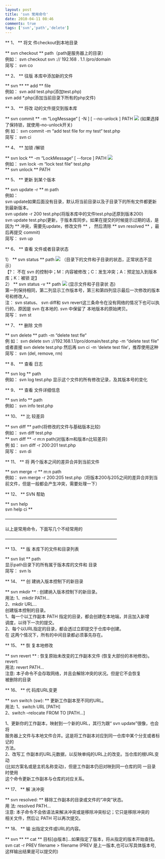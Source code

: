 ```yaml
---
layout: post
title: 'svn 常用命令'
date: 2010-04-11 08:46
comments: true
tags: ['svn','path','delete']
---
```


** 1、 ** 将文 件checkout到本地目录 

** svn  checkout ** path（path是服务器上的目录）   
例如：  svn  checkout  svn  ://  192.168  .  1.1  /pro/domain  
简写：  svn  co

** 2、 ** 往版 本库中添加新的文件 

** svn  ** ** add ** file   
例如：  svn  add test.php(添加test.php)  
svn  add *.php(添加当前目录下所有的php文件)

** 3、 ** 将改 动的文件提交到版本库 

** svn  commit ** -m “LogMessage“  [  -N  ]  [  \--no-unlock  ]  PATH ![](http://www.blogjava.net/Images/dot.gif) (如果选择了保持锁，就使用–no-unlock开关)   
例 如：  svn  commit -m “add test file for my test“ test.php  
简写：  svn  ci

** 4、 ** 加锁 /解锁 

** svn  lock ** -m “LockMessage“  [  \--force  ]  PATH ![](http://www.blogjava.net/Images/dot.gif)   
例如：  svn  lock -m “lock test file“ test.php  
** svn  unlock ** PATH 

** 5、 ** 更新 到某个版本 

** svn  update -r ** m path   
例如：  
svn  update如果后面没有目录，默认将当前目录以及子目录下的所有文件都更新到最新版本。  
svn  update -r 200 test.php(将版本库中的文件test.php还原到版本200)  
svn  update test.php(更新，于版本库同步。如果在提交的时候提示过期的话，是因为 ** 冲突，需要先update，修改文件 ** ，
然后清除 ** svn  resolved ** ，最后再提交 commit)  
简写：  svn  up

** 6、 ** 查看 文件或者目录状态 

1） ** svn  status ** path ![](http://www.blogjava.net/Images/dot.gif)
（目录下的文件和子目录的状态，正常状态不显示）  
【?： 不在  svn  的控制中；M：内容被修改；C：发生冲突；A：预定加入到版本库；K：被锁 定】  
2） ** svn  status -v ** path ![](http://www.blogjava.net/Images/dot.gif)
(显示文件和子目录状 态)  
第一列保持相同，第二列显示工作版本号，第三和第四列显示最后一次修改的版本号和修改人。  
注：  svn  status、  svn  diff和  svn  revert这三条命令在没有网络的情况下也可以执行的，原因是  svn  在本地的.
svn  中保留了 本地版本的原始拷贝。  
简写：  svn  st

** 7、 ** 删除 文件 

** svn  delete ** path -m “delete test fle“   
例 如：  svn  delete  svn  ://192.168.1.1/pro/domain/test.php -m “delete test
file”  
或者直接  svn  delete test.php 然后再  svn  ci -m ‘delete test file‘，推荐使用这种  
简写：  svn  (del, remove, rm)

** 8、 ** 查看 日志 

** svn  log ** path   
例如：  svn  log test.php 显示这个文件的所有修改记录，及其版本号的变化

** 9、 ** 查看 文件详细信息 

** svn  info ** path   
例如：  svn  info test.php

** 10、 ** 比 较差异 

** svn  diff ** path(将修改的文件与基础版本比较)   
例如：  svn  diff test.php  
** svn  diff ** -r m:n path(对版本m和版本n比较差异)   
例 如：  svn  diff -r 200:201 test.php  
简写：  svn  di

** 11、 ** 将 两个版本之间的差异合并到当前文件 

** svn  merge -r ** m:n path   
例如：  svn  merge -r 200:205 test.php（将版本200与205之间的差异合并到当前文件，但是一般都会产生冲突，需要处理一下）

** 12、 ** SVN  帮助 

** svn  help   
svn  help ci **

——————————————————————————

以上是常用命令，下面写几个不经常用的

——————————————————————————

** 13、 ** 版 本库下的文件和目录列表 

** svn  list ** path   
显示path目录下的所有属于版本库的文件和 目录  
简写：  svn  ls

** 14、 ** 创 建纳入版本控制下的新目录 

** svn  mkdir ** : 创建纳入版本控制下的新目录。   
用法: 1、mkdir PATH…  
2、mkdir URL…  
创建版本控制的目录。  
1、每一个以工作副本 PATH 指定的目录，都会创建在本地端，并且加入新增  
调度，以待下一次的提交。  
2、每个以URL指定的目录，都会透过立即提交于仓库中创建。  
在 这两个情况下，所有的中间目录都必须事先存在。

** 15、 ** 恢 复本地修改 

** svn  revert ** : 恢复原始未改变的工作副本文件 (恢复大部份的本地修改)。revert:   
用法: revert PATH…  
注意: 本子命令不会存取网络，并且会解除冲突的状况。但是它不会恢复  
被删除的目录

** 16、 ** 代 码库URL变更 

** svn  switch (sw): ** 更新工作副本至不同的URL。   
用法: 1、switch URL [PATH]  
2、switch –relocate FROM TO [PATH...]

1、更新你的工作副本，映射到一个新的URL，其行为跟“  svn  update”很像，也会将  
服务器上文件与本地文件合并。这是将工作副本对应到同一仓库中某个分支或者标记的  
方法。  
2、改写工 作副本的URL元数据，以反映单纯的URL上的改变。当仓库的根URL变动  
(比如方案名或是主机名称变动)，但是工作副本仍旧对映到同一仓库的同 一目录时使用  
这个命令更新工作副本与仓库的对应关系。

** 17、 ** 解 决冲突 

** svn  resolved: ** 移除工作副本的目录或文件的“冲突”状态。   
用 法: resolved PATH…  
注意: 本子命令不会依语法来解决冲突或是移除冲突标记；它只是移除冲突的  
相关文件，然后让 PATH 可以再次提交。

** 18、 ** 输 出指定文件或URL的内容。 

** svn  ** ** cat ** 目标[@版本]…如果指定了版本，将从指定的版本开始查找。   
svn  cat -r PREV filename > filename (PREV 是上一版本,也可以写具体版本号,这样输出结果是可以提交的)

